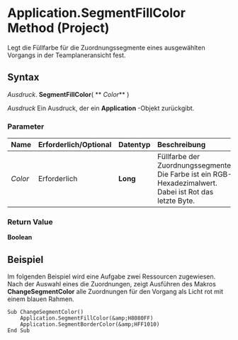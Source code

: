 
# Application.SegmentFillColor Method (Project)

Legt die Füllfarbe für die Zuordnungssegmente eines ausgewählten Vorgangs in der Teamplaneransicht fest.


## Syntax

 _Ausdruck_. **SegmentFillColor**( ** _Color_** )

 _Ausdruck_ Ein Ausdruck, der ein **Application** -Objekt zurückgibt.


### Parameter



|**Name**|**Erforderlich/Optional**|**Datentyp**|**Beschreibung**|
|:-----|:-----|:-----|:-----|
| _Color_|Erforderlich|**Long**|Füllfarbe der Zuordnungssegmente. Die Farbe ist ein RGB-Hexadezimalwert. Dabei ist Rot das letzte Byte.|

### Return Value

 **Boolean**


## Beispiel

Im folgenden Beispiel wird eine Aufgabe zwei Ressourcen zugewiesen. Nach der Auswahl eines die Zuordnungen, zeigt Ausführen des Makros  **ChangeSegmentColor** alle Zuordnungen für den Vorgang als Licht rot mit einem blauen Rahmen.


```
Sub ChangeSegmentColor() 
    Application.SegmentFillColor(&amp;H8080FF) 
    Application.SegmentBorderColor(&amp;HFF1010) 
End Sub
```

